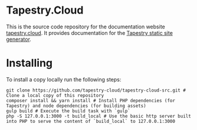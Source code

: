 # Tapestry.Cloud

This is the source code repository for the documentation website [tapestry.cloud](https://www.tapestry.cloud). It provides documentation for the [Tapestry static site generator](https://github.com/tapestry-cloud/tapestry).

# Installing

To install a copy locally run the following steps:
```
git clone https://github.com/tapestry-cloud/tapestry-cloud-src.git # Clone a local copy of this repository
composer install && yarn install # Install PHP dependencies (for Tapestry) and node dependencies (for building assets)
gulp build # Execute the build task with `gulp`
php -S 127.0.0.1:3000 -t build_local # Use the basic http server built into PHP to serve the content of `build_local` to 127.0.0.1:3000
```
